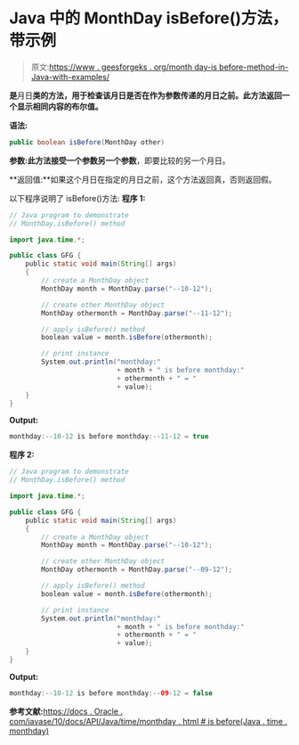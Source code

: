 # Java 中的 MonthDay isBefore()方法，带示例

> 原文:[https://www . geesforgeks . org/month day-is before-method-in-Java-with-examples/](https://www.geeksforgeeks.org/monthday-isbefore-method-in-java-with-examples/)

**是**月日**类的方法，用于检查该月日是否在作为参数传递的月日之前。此方法返回一个显示相同内容的布尔值。**

**语法:**

```java
public boolean isBefore(MonthDay other)

```

**参数:**此方法接受一个参数**另一个参数**，即要比较的另一个月日。

**返回值:**如果这个月日在指定的月日之前，这个方法返回真，否则返回假。

以下程序说明了 isBefore()方法:
**程序 1:**

```java
// Java program to demonstrate
// MonthDay.isBefore() method

import java.time.*;

public class GFG {
    public static void main(String[] args)
    {
        // create a MonthDay object
        MonthDay month = MonthDay.parse("--10-12");

        // create other MonthDay object
        MonthDay othermonth = MonthDay.parse("--11-12");

        // apply isBefore() method
        boolean value = month.isBefore(othermonth);

        // print instance
        System.out.println("monthday:"
                           + month + " is before monthday:"
                           + othermonth + " = "
                           + value);
    }
}
```

**Output:**

```java
monthday:--10-12 is before monthday:--11-12 = true

```

**程序 2:**

```java
// Java program to demonstrate
// MonthDay.isBefore() method

import java.time.*;

public class GFG {
    public static void main(String[] args)
    {
        // create a MonthDay object
        MonthDay month = MonthDay.parse("--10-12");

        // create other MonthDay object
        MonthDay othermonth = MonthDay.parse("--09-12");

        // apply isBefore() method
        boolean value = month.isBefore(othermonth);

        // print instance
        System.out.println("monthday:"
                           + month + " is before monthday:"
                           + othermonth + " = "
                           + value);
    }
}
```

**Output:**

```java
monthday:--10-12 is before monthday:--09-12 = false

```

**参考文献:**[https://docs . Oracle . com/javase/10/docs/API/Java/time/monthday . html # is before(Java . time . monthday)](https://docs.oracle.com/javase/10/docs/api/java/time/MonthDay.html#isBefore(java.time.MonthDay))